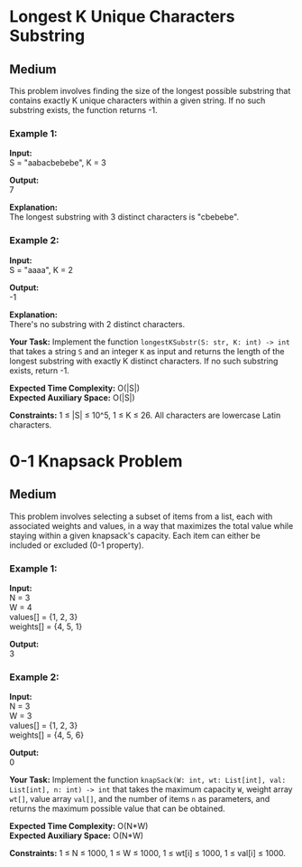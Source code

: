 <!DOCTYPE html>
<html>
<head>
    <title>Longest K Unique Characters Substring</title>
</head>
<body>
    <h1>Longest K Unique Characters Substring</h1>
    <h2>Medium</h2>
    <p>This problem involves finding the size of the longest possible substring that contains exactly K unique characters within a given string. If no such substring exists, the function returns -1.</p>
    <h3>Example 1:</h3>
    <p><strong>Input:</strong><br>S = "aabacbebebe", K = 3</p>
    <p><strong>Output:</strong><br>7</p>
    <p><strong>Explanation:</strong><br>The longest substring with 3 distinct characters is "cbebebe".</p>
    <h3>Example 2:</h3>
    <p><strong>Input:</strong><br>S = "aaaa", K = 2</p>
    <p><strong>Output:</strong><br>-1</p>
    <p><strong>Explanation:</strong><br>There's no substring with 2 distinct characters.</p>
    <p><strong>Your Task:</strong> Implement the function <code>longestKSubstr(S: str, K: int) -&gt; int</code> that takes a string <code>S</code> and an integer <code>K</code> as input and returns the length of the longest substring with exactly K distinct characters. If no such substring exists, return -1.</p>
    <p><strong>Expected Time Complexity:</strong> O(|S|)<br><strong>Expected Auxiliary Space:</strong> O(|S|)</p>
    <p><strong>Constraints:</strong> 1 ≤ |S| ≤ 10^5, 1 ≤ K ≤ 26. All characters are lowercase Latin characters.</p>
    <h1>0-1 Knapsack Problem</h1>
    <h2>Medium</h2>
    <p>This problem involves selecting a subset of items from a list, each with associated weights and values, in a way that maximizes the total value while staying within a given knapsack's capacity. Each item can either be included or excluded (0-1 property).</p>
    <h3>Example 1:</h3>
    <p><strong>Input:</strong><br>N = 3<br>W = 4<br>values[] = {1, 2, 3}<br>weights[] = {4, 5, 1}</p>
    <p><strong>Output:</strong><br>3</p>
    <h3>Example 2:</h3>
    <p><strong>Input:</strong><br>N = 3<br>W = 3<br>values[] = {1, 2, 3}<br>weights[] = {4, 5, 6}</p>
    <p><strong>Output:</strong><br>0</p>
    <p><strong>Your Task:</strong> Implement the function <code>knapSack(W: int, wt: List[int], val: List[int], n: int) -&gt; int</code> that takes the maximum capacity <code>W</code>, weight array <code>wt[]</code>, value array <code>val[]</code>, and the number of items <code>n</code> as parameters, and returns the maximum possible value that can be obtained.</p>
    <p><strong>Expected Time Complexity:</strong> O(N*W)<br><strong>Expected Auxiliary Space:</strong> O(N*W)</p>
    <p><strong>Constraints:</strong> 1 ≤ N ≤ 1000, 1 ≤ W ≤ 1000, 1 ≤ wt[i] ≤ 1000, 1 ≤ val[i] ≤ 1000.</p>
</body>
</html>
